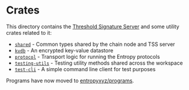 # Crates

This directory contains the [Threshold Signature Server](https://github.com/entropyxyz/entropy-core/tree/master/crates/threshold-signature-server)
and some utility crates related to it:

- [`shared`](https://github.com/entropyxyz/entropy-core/tree/master/crates/shared) - Common types shared by the chain node and TSS server
- [`kvdb`](https://github.com/entropyxyz/entropy-core/tree/master/crates/kvdb) - An encrypted key-value datastore
- [`protocol`](https://github.com/entropyxyz/entropy-core/tree/master/crates/protocol) - Transport logic for running the Entropy protocols
- [`testing-utils`](https://github.com/entropyxyz/entropy-core/tree/master/crates/testing-utils) - Testing utility methods shared across the workspace
- [`test-cli`](https://github.com/entropyxyz/entropy-core/tree/master/crates/test-cli) - A simple command line client for test purposes

Programs have now moved to [entropyxyz/programs](https://github.com/entropyxyz/programs).
